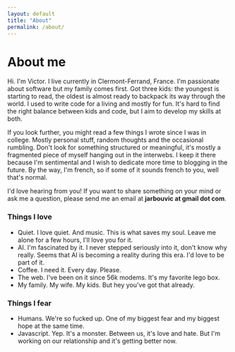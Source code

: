 ```yaml
---
layout: default
title: "About"
permalink: /about/
---
```


# About me

Hi. I'm Victor. I live currently in Clermont-Ferrand, France. I'm passionate about software but my family comes first. Got three kids: the youngest is starting to read, the oldest is almost ready to backpack its way through the world. I used to write code for a living and mostly for fun. It's hard to find the right balance between kids and code, but I aim to develop my skills at both.

If you look further, you might read a few things I wrote since I was in college. Mostly personal stuff, random thoughts and the occasional rumbling. Don't look for something structured or meaningful, it's mostly a fragmented piece of myself hanging out in the interwebs. I keep it there because I'm sentimental and I wish to dedicate more time to blogging in the future. By the way, I'm french, so if some of it sounds french to you, well that's normal.

I'd love hearing from you! If you want to share something on your mind or ask me a question, please send me an email at **jarbouvic at gmail dot com**.

### Things I love
- Quiet. I love quiet. And music. This is what saves my soul. Leave me alone for a few hours, I'll love you for it.
- AI. I'm fascinated by it. I never stepped seriously into it, don't know why really. Seems that AI is becoming a reality during this era. I'd love to be part of it.
- Coffee. I need it. Every day. Please.
- The web. I've been on it since 56k modems. It's my favorite lego box.
- My family. My wife. My kids. But hey you've got that already.

### Things I fear
- Humans. We're so fucked up. One of my biggest fear and my biggest hope at the same time.
- Javascript. Yep. It's a monster. Between us, it's love and hate. But I'm working on our relationship and it's getting better now. 